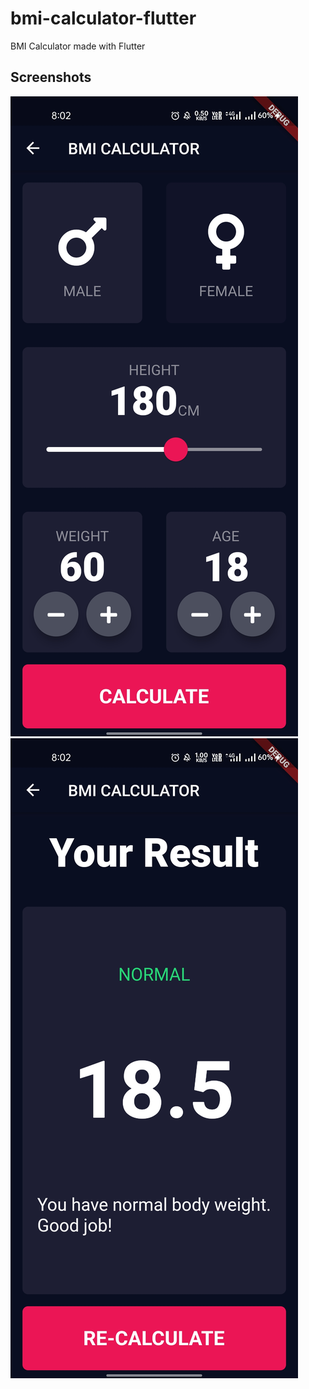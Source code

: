 # bmi-calculator-flutter
BMI Calculator made with Flutter

## Screenshots
![Input Page](/Screenshots/input_page.jpg)
![Result Page](/Screenshots/result_page.jpg)

